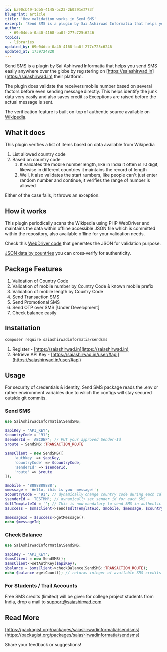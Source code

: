 ```yaml
---
id: ba90cb49-1db5-4145-bc23-2b0291e2773f
blueprint: article
title: 'How validation works in Send SMS'
excerpt: 'Send SMS is a plugin by Sai Ashirwad Informatia that helps you send SMS easily anywhere over the globe by registering on [https://saiashirwad.in](https://saiashirwad.in) their platform.'
author:
  - 69e04dcb-0a40-4168-ba0f-277c725c6246
topics:
  - libraries
updated_by: 69e04dcb-0a40-4168-ba0f-277c725c6246
updated_at: 1739724820
---
```

Send SMS is a plugin by Sai Ashirwad Informatia that helps you send SMS easily anywhere over the globe by registering on [https://saiashirwad.in](https://saiashirwad.in) their platform.

<!-- more -->
The plugin does validate the receivers mobile number based on several factors before even sending message directly. This helps identify the junk data very easily and also saves credit as Exceptions are raised before the actual message is sent.

The verification feature is built on-top of authentic source available on [Wikipedia](https://en.wikipedia.org/wiki/List_of_mobile_telephone_prefixes_by_country).

## What it does

This plugin verifies a list of items based on data available from Wikipedia

1. List allowed country code
2. Based on country code
   1. It validates the mobile number length, like in India it often is 10 digit, likewise in different countries it maintains the record of length
   2. Well, it also validates the start numbers, like people can't just enter random number and continue, it verifies the range of number is allowed

Either of the case fails, it throws an exception.

## How it works

This plugin periodically scans the Wikipedia using PHP WebDriver and maintains the data within offline accessible JSON file which is committed within the repository, also available offline for your validation needs.

Check this [WebDriver code](https://gitlab.com/SaiAshirwadInformatia/libraries/sendsms/PHP-Send-SMS/-/blob/master/src/saiashirwadinformatia/Services/GenerateDataByCountry.php) that generates the JSON for validation purpose.


[JSON data by countries](https://gitlab.com/SaiAshirwadInformatia/libraries/sendsms/PHP-Send-SMS/-/blob/master/src/saiashirwadinformatia/data/countries.json) you can cross-verify for authenticity.


## Package Features

1. Validation of Country Code
1. Validation of mobile number by Country Code & known mobile prefix
1. Validation of mobile length by Country Code
1. Send Transaction SMS
1. Send Promotional SMS
1. Send OTP over SMS [Under Development]
1. Check balance easily

## Installation

```bash
composer require saiashirwadinformatia/sendsms
```

1. Register - [https://saiashirwad.in](https://saiashirwad.in)
1. Retrieve API Key - [https://saiashirwad.in/user/#api](https://saiashirwad.in/user/#api)

## Usage

For security of credentials & identity, Send SMS package reads the .env or rather environment variables due to which the configs will stay secured outside git commits.


### Send SMS

```php
use SaiAshirwadInformatia\SendSMS;

$apiKey = 'API_KEY';
$countryCode = '91';
$senderId = 'ABCDEF'; // PUT your approved Sender-Id
$route = SendSMS::TRANSACTION_ROUTE;

$smsClient = new SendSMS([
    'authkey' => $apiKey, 
    'countryCode' => $countryCode, 
    'senderId' => $senderId, 
    'route' => $route
]);

$mobile = '8888888888';
$message = 'Hello, this is your message!';
$countryCode = '91'; // dynamically change country code during each call
$senderId = 'TESTMM'; // dynamically set sender id for each SMS
$dltTemplateId = ''; // This is now mandatory to send SMS in authentic way
$success = $smsClient->send($dltTemplateId, $mobile, $message, $countryCode, 

$messageId = $success->getMessage();
echo $messageId;
```

### Check Balance

```php
use SaiAshirwadInformatia\SendSMS;

$apiKey = 'API_KEY';
$smsClient = new SendSMS();
$smsClient->setAuthKey($apiKey);
$balance = $smsClient->checkBalance(SendSMS::TRANSACTION_ROUTE);
echo $balance->getCount(); // returns integer of available SMS credits count
```

### For Students / Trail Accounts

Free SMS credits (limited) will be given for college project students from India, drop a mail to <a href="mailto:support@saiashirwad.com">support@saiashirwad.com</a>

## Read More

[https://packagist.org/packages/saiashirwadinformatia/sendsms](https://packagist.org/packages/saiashirwadinformatia/sendsms)

Share your feedback or suggestions!